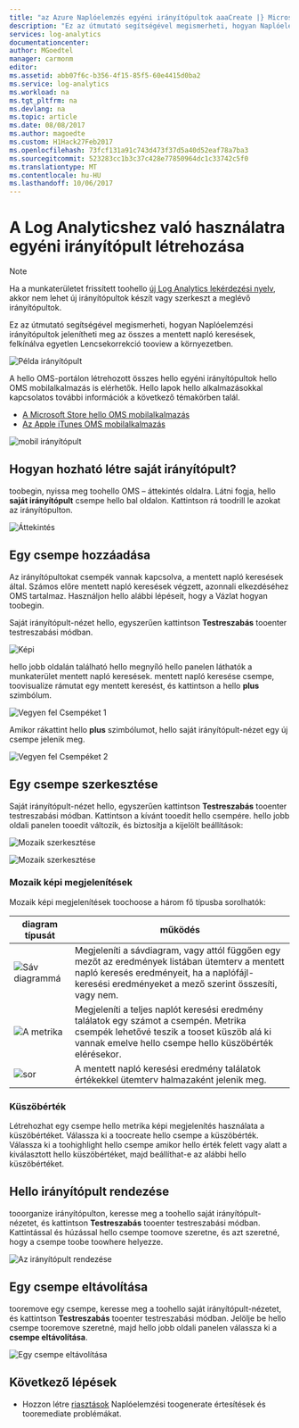 ```yaml
---
title: "az Azure Naplóelemzés egyéni irányítópultok aaaCreate |} Microsoft Docs"
description: "Ez az útmutató segítségével megismerheti, hogyan Naplóelemzési irányítópultok jelenítheti meg az összes a mentett napló keresések, felkínálva egyetlen Lencsekorrekció tooview a környezetben."
services: log-analytics
documentationcenter: 
author: MGoedtel
manager: carmonm
editor: 
ms.assetid: abb07f6c-b356-4f15-85f5-60e4415d0ba2
ms.service: log-analytics
ms.workload: na
ms.tgt_pltfrm: na
ms.devlang: na
ms.topic: article
ms.date: 08/08/2017
ms.author: magoedte
ms.custom: H1Hack27Feb2017
ms.openlocfilehash: 73fcf131a91c743d473f37d5a40d52eaf78a7ba3
ms.sourcegitcommit: 523283cc1b3c37c428e77850964dc1c33742c5f0
ms.translationtype: MT
ms.contentlocale: hu-HU
ms.lasthandoff: 10/06/2017
---
```

# <a name="create-a-custom-dashboard-for-use-in-log-analytics"></a>A Log Analyticshez való használatra egyéni irányítópult létrehozása

>[!NOTE]
> Ha a munkaterületet frissített toohello [új Log Analytics lekérdezési nyelv](log-analytics-log-search-upgrade.md), akkor nem lehet új irányítópultok készít vagy szerkeszt a meglévő irányítópultok. 

Ez az útmutató segítségével megismerheti, hogyan Naplóelemzési irányítópultok jelenítheti meg az összes a mentett napló keresések, felkínálva egyetlen Lencsekorrekció tooview a környezetben.

![Példa irányítópult](./media/log-analytics-dashboards/oms-dashboards-example-dash.png)

A hello OMS-portálon létrehozott összes hello egyéni irányítópultok hello OMS mobilalkalmazás is elérhetők. Hello lapok hello alkalmazásokkal kapcsolatos további információk a következő témakörben talál.

* [A Microsoft Store hello OMS mobilalkalmazás](http://www.windowsphone.com/store/app/operational-insights/4823b935-83ce-466c-82bb-bd0a3f58d865)
* [Az Apple iTunes OMS mobilalkalmazás](https://itunes.apple.com/app/microsoft-operations-management/id1042424859?mt=8)

![mobil irányítópult](./media/log-analytics-dashboards/oms-search-mobile.png)

## <a name="how-do-i-create-my-dashboard"></a>Hogyan hozható létre saját irányítópult?
toobegin, nyissa meg toohello OMS – áttekintés oldalra. Látni fogja, hello **saját irányítópult** csempe hello bal oldalon. Kattintson rá toodrill le azokat az irányítópulton.

![Áttekintés](./media/log-analytics-dashboards/oms-dashboards-overview.png)

## <a name="adding-a-tile"></a>Egy csempe hozzáadása
Az irányítópultokat csempék vannak kapcsolva, a mentett napló keresések által. Számos előre mentett napló keresések végzett, azonnali elkezdéséhez OMS tartalmaz. Használjon hello alábbi lépéseit, hogy a Vázlat hogyan toobegin.

Saját irányítópult-nézet hello, egyszerűen kattintson **Testreszabás** tooenter testreszabási módban.

![Képi](./media/log-analytics-dashboards/oms-dashboards-pictorial01.png)

 hello jobb oldalán található hello megnyíló hello panelen láthatók a munkaterület mentett napló keresések. mentett napló keresése csempe, toovisualize rámutat egy mentett keresést, és kattintson a hello **plus** szimbólum.

![Vegyen fel Csempéket 1](./media/log-analytics-dashboards/oms-dashboards-pictorial02.png)

Amikor rákattint hello **plus** szimbólumot, hello saját irányítópult-nézet egy új csempe jelenik meg.

![Vegyen fel Csempéket 2](./media/log-analytics-dashboards/oms-dashboards-pictorial03.png)

## <a name="edit-a-tile"></a>Egy csempe szerkesztése
Saját irányítópult-nézet hello, egyszerűen kattintson **Testreszabás** tooenter testreszabási módban. Kattintson a kívánt tooedit hello csempére. hello jobb oldali panelen tooedit változik, és biztosítja a kijelölt beállítások:

![Mozaik szerkesztése](./media/log-analytics-dashboards/oms-dashboards-pictorial04.png)

![Mozaik szerkesztése](./media/log-analytics-dashboards/oms-dashboards-pictorial05.png)

### <a name="tile-visualizations"></a>Mozaik képi megjelenítések
Mozaik képi megjelenítések toochoose a három fő típusba sorolhatók:

| diagram típusát | működés |
| --- | --- |
| ![Sáv diagrammá](./media/log-analytics-dashboards/oms-dashboards-bar-chart.png) |Megjeleníti a sávdiagram, vagy attól függően egy mezőt az eredmények listában ütemterv a mentett napló keresés eredményeit, ha a naplófájl-keresési eredményeket a mező szerint összesíti, vagy nem. |
| ![A metrika](./media/log-analytics-dashboards/oms-dashboards-metric.png) |Megjeleníti a teljes naplót keresési eredmény találatok egy számot a csempén. Metrika csempék lehetővé teszik a tooset küszöb alá ki vannak emelve hello csempe hello küszöbérték elérésekor. |
| ![sor](./media/log-analytics-dashboards/oms-dashboards-line.png) |A mentett napló keresési eredmény találatok értékekkel ütemterv halmazaként jelenik meg. |

### <a name="threshold"></a>Küszöbérték
Létrehozhat egy csempe hello metrika képi megjelenítés használata a küszöbértéket. Válassza ki a toocreate hello csempe a küszöbérték. Válassza ki a toohighlight hello csempe amikor hello érték felett vagy alatt a kiválasztott hello küszöbértéket, majd beállíthat-e az alábbi hello küszöbértéket.

## <a name="organizing-hello-dashboard"></a>Hello irányítópult rendezése
tooorganize irányítópulton, keresse meg a toohello saját irányítópult-nézetet, és kattintson **Testreszabás** tooenter testreszabási módban. Kattintással és húzással hello csempe toomove szeretne, és azt szeretné, hogy a csempe toobe toowhere helyezze.

![Az irányítópult rendezése](./media/log-analytics-dashboards/oms-dashboards-organize.png)

## <a name="remove-a-tile"></a>Egy csempe eltávolítása
tooremove egy csempe, keresse meg a toohello saját irányítópult-nézetet, és kattintson **Testreszabás** tooenter testreszabási módban. Jelölje be hello csempe tooremove szeretné, majd hello jobb oldali panelen válassza ki a **csempe eltávolítása**.

![Egy csempe eltávolítása](./media/log-analytics-dashboards/oms-dashboards-remove-tile.png)

## <a name="next-steps"></a>Következő lépések
* Hozzon létre [riasztások](log-analytics-alerts.md) Naplóelemzési toogenerate értesítések és tooremediate problémákat.
